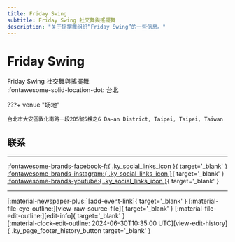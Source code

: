 ```yaml
---
title: Friday Swing
subtitle: Friday Swing 社交舞與搖擺舞
description: "关于摇摆舞组织“Friday Swing”的一些信息。"
---
```


# Friday Swing

Friday Swing 社交舞與搖擺舞  
:fontawesome-solid-location-dot: 台北  


???+ venue "场地"

    台北市大安區敦化南路一段205號5樓之6 Da-an District, Taipei, Taipei, Taiwan  

## 联系


---

 [:fontawesome-brands-facebook-f:{ .ky_social_links_icon }](https://www.facebook.com/FridayNightSwingDanceSocial){ target='_blank' } [:fontawesome-brands-instagram:{ .ky_social_links_icon }](https://instagram.com/friday_swing_social_tgif){ target='_blank' } [:fontawesome-brands-youtube:{ .ky_social_links_icon }](https://youtube.com/socialfridaynight9159){ target='_blank' }

---

<div class="ky_page_footer" markdown>
<div class="ky_page_footer_trailing" markdown="span">
[:material-newspaper-plus:][add-event-link]{ target='_blank' }
[:material-file-eye-outline:][view-raw-source-file]{ target='_blank' }
[:material-file-edit-outline:][edit-info]{ target='_blank' }
</div>
<div class="ky_page_footer_leading" markdown="span">
[:material-clock-edit-outline: 2024-06-30T10:35:00 UTC][view-edit-history]{ .ky_page_footer_history_button target='_blank' }
</div>
</div>

[add-event-link]: https://github.com/swingdance/events/issues/new?assignees=&labels=add+event&projects=&template=02-add_entity.yml&title=%5Bzh_TW%5D%20%3CName%3E&region=zh_TW&province=Taipei&city=Taipei&org_id=friday-swing "添加活动"
[view-raw-source-file]: https://github.com/swingdance/orgs/blob/main/zh_TW/friday-swing.json "查看原始源文件"
[edit-info]: https://github.com/swingdance/orgs/issues/new?assignees=&labels=update+org&projects=&template=03-update_entity.yml&title=%5Bzh_TW%5D%20Friday%20Swing&region=zh_TW&id=friday-swing&name=Friday%20Swing "编辑信息"

[view-edit-history]: https://github.com/swingdance/orgs/commits/main/zh_TW/friday-swing.json "查看编辑历史"
